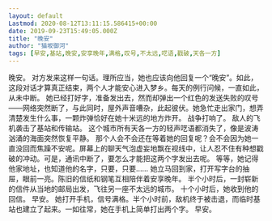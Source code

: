 ```yaml
---
layout: default
Lastmod: 2020-08-12T13:11:15.586415+00:00
date: 2019-09-23T15:49:05.000Z
title: "晚安"
author: "猫坂御河"
tags: [早安,基站,晚安,安享晚年,满格,叹号,不太远,呓语,戳破,天各一方]
---
```


晚安。 对方发来这样一句话。理所应当，她也应该向他回复一个“晚安”。如此，这段对话才算真正结束，两个人才能安心进入梦乡。每天的例行问候，一直如此，从未中断。 她已经打好字，准备发出去，然而却弹出一个红色的发送失败的叹号——网络突然断了，与此同时，屋外声音嘈杂，此起彼伏。她急忙走出家门，想弄清楚发生什么事，一颗炸弹恰好在她十米远的地方炸开。 战争打响了。 敌人的飞机袭击了基站和传输站。 这个城市所有天各一方的轻声呓语都消失了，像是波涛汹涌的海面突然恢复平静。 那个人会不会还在等着她的回复呢？会不会因为她一直没回而焦躁不安呢。屏幕上的聊天气泡虚妄地飘在视线中，让人忍不住有种想戳破的冲动。可是，通讯中断了，要怎么才能把这两个字发出去呢。 等等，她记得他家地址，也知道他的名字，只要，只要…… 她立马回到家，打开写字台的抽屉，眼前一亮。陈旧的信纸和钢笔互相陪伴着安享晚年。 半个小时后，一封崭新的信件从当地的邮局出发，飞往另一座不太远的城市。 十个小时后，她收到他的回信。 早安。 她打开手机，信号满格。半个小时前，敌机终于被击退，而临时基站也建立了起来。一如往常，她在手机上简单打出两个字。 早安。

